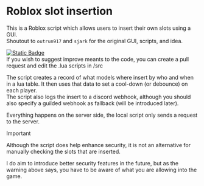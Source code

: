 # Roblox slot insertion
 This is a Roblox script which allows users to insert their own slots using a GUI. \
 Shoutout to `outrun917` and `sjark` for the original GUI, scripts, and idea.

[![Static Badge](https://img.shields.io/badge/download_rbxm-here?style=for-the-badge&color=blue&link=https%3A%2F%2Fgithub.com%2FHypurrnating%2FRoblox-slot-insertion%2Fraw%2Fmain%2FSlotInserter.rbxm)](https%3A%2F%2Fgithub.com%2FHypurrnating%2FRoblox-slot-insertion%2Fraw%2Fmain%2FSlotInserter.rbxm) \
If you wish to suggest improve meants to the code, you can create a pull request and edit the .lua scripts in /src

 The script creates a record of what models where insert by who and when in a lua table. It then uses that data to set a cool-down (or debounce) on each player. \
 The script also logs the insert to a discord webhook, although you should also specify a guilded webhook as fallback (will be introduced later).

 Everything happens on the server side, the local script only sends a request to the server.

 > [!IMPORTANT]
 > Although the script does help enhance security, it is not an alternative for manually checking the slots that are inserted.
 
 I do aim to introduce better security features in the future, but as the warning above says, you have to be aware of what you are allowing into the game.
